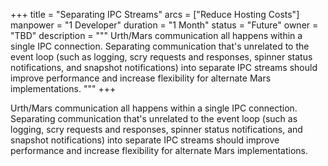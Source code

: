 +++
title = "Separating IPC Streams"
arcs = ["Reduce Hosting Costs"]
manpower = "1 Developer"
duration = "1 Month"
status = "Future"
owner = "TBD"
description = """
Urth/Mars communication all happens within a single IPC connection.  Separating communication that's unrelated to the event loop (such as logging, scry requests and responses, spinner status notifications, and snapshot notifications) into separate IPC streams should improve performance and increase flexibility for alternate Mars implementations.
"""
+++

Urth/Mars communication all happens within a single IPC connection.  Separating communication that's unrelated to the event loop (such as logging, scry requests and responses, spinner status notifications, and snapshot notifications) into separate IPC streams should improve performance and increase flexibility for alternate Mars implementations.
